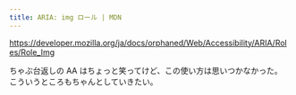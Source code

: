 ```yaml
---
title: ARIA: img ロール | MDN
---
```


https://developer.mozilla.org/ja/docs/orphaned/Web/Accessibility/ARIA/Roles/Role_Img

ちゃぶ台返しの AA はちょっと笑ってけど、この使い方は思いつかなかった。
こういうところもちゃんとしていきたい。
